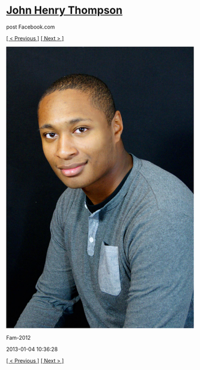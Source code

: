 # [John Henry Thompson](../README.md)
post Facebook.com

[[ < Previous ]](2013-01-04-1.md) [[ Next > ]](2013-01-03-1.md)

[![](../media/2013-01-04/Fam-2013.jpg)](../README.md)

Fam-2012

2013-01-04 10:36:28

[[ < Previous ]](2013-01-04-1.md) [[ Next > ]](2013-01-03-1.md)
